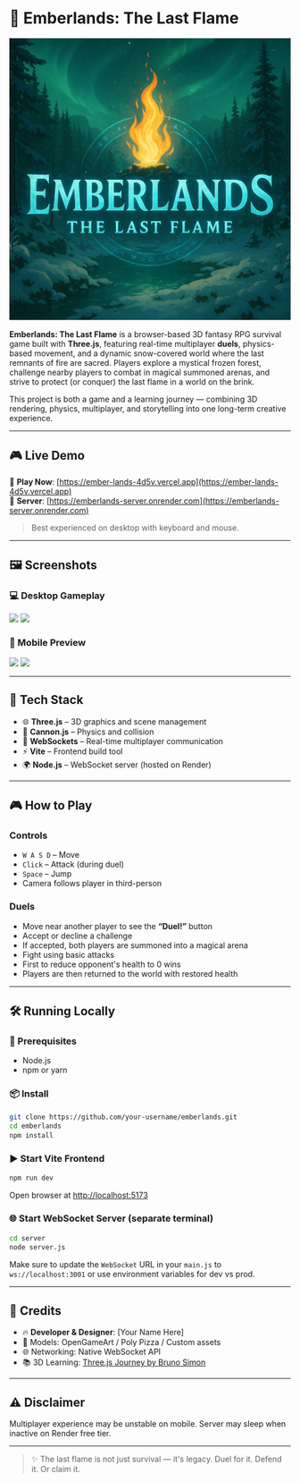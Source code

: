 # 🌋 Emberlands: The Last Flame

![Logo](public/preview.png)

**Emberlands: The Last Flame** is a browser-based 3D fantasy RPG survival game built with **Three.js**, featuring real-time multiplayer **duels**, physics-based movement, and a dynamic snow-covered world where the last remnants of fire are sacred. Players explore a mystical frozen forest, challenge nearby players to combat in magical summoned arenas, and strive to protect (or conquer) the last flame in a world on the brink.

This project is both a game and a learning journey — combining 3D rendering, physics, multiplayer, and storytelling into one long-term creative experience.

---

## 🎮 Live Demo

🔗 **Play Now**: [https://ember-lands-4d5v.vercel.app](https://ember-lands-4d5v.vercel.app)  
🔌 **Server**: [https://emberlands-server.onrender.com](https://emberlands-server.onrender.com)

> Best experienced on desktop with keyboard and mouse.

---

## 🖼️ Screenshots

### 💻 Desktop Gameplay

<img src="images/desk1.png" width="45%" /> <img src="images/desk2.png" width="45%" />

### 📱 Mobile Preview

<img src="images/phone1.jpeg" width="45%" /> <img src="images/phone2.jpeg" width="45%" />

---

## 🧪 Tech Stack

- 🌐 **Three.js** – 3D graphics and scene management
- 🧱 **Cannon.js** – Physics and collision
- 🧠 **WebSockets** – Real-time multiplayer communication
- ⚡ **Vite** – Frontend build tool
- 🌍 **Node.js** – WebSocket server (hosted on Render)

---

## 🎮 How to Play

### Controls
- `W A S D` – Move
- `Click` – Attack (during duel)
- `Space` – Jump
- Camera follows player in third-person

### Duels
- Move near another player to see the **“Duel!”** button
- Accept or decline a challenge
- If accepted, both players are summoned into a magical arena
- Fight using basic attacks
- First to reduce opponent's health to 0 wins
- Players are then returned to the world with restored health

---

## 🛠️ Running Locally

### 🔧 Prerequisites

- Node.js
- npm or yarn

### 📦 Install

```bash
git clone https://github.com/your-username/emberlands.git
cd emberlands
npm install
````

### ▶️ Start Vite Frontend

```bash
npm run dev
```

Open browser at [http://localhost:5173](http://localhost:5173)

### 🌐 Start WebSocket Server (separate terminal)

```bash
cd server
node server.js
```

Make sure to update the `WebSocket` URL in your `main.js` to `ws://localhost:3001` or use environment variables for dev vs prod.

---

## 👥 Credits

* 🔥 **Developer & Designer**: \[Your Name Here]
* 🎨 Models: OpenGameArt / Poly Pizza / Custom assets
* 🌐 Networking: Native WebSocket API
* 📚 3D Learning: [Three.js Journey by Bruno Simon](https://threejs-journey.com)

---

## ⚠️ Disclaimer

Multiplayer experience may be unstable on mobile. Server may sleep when inactive on Render free tier.

---

> ✨ The last flame is not just survival — it's legacy. Duel for it. Defend it. Or claim it.
